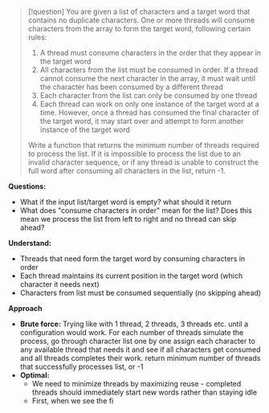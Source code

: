 >[!question]
> You are given a list of characters and a target word that contains no duplicate characters.
> One or more threads will consume characters from the array to form the target word, following certain rules:
> 1. A thread must consume characters in the order that they appear in the target word
> 2. All characters from the list must be consumed in order. If a thread cannot consume the next character in the array, it must wait until the character has been consumed by a different thread
> 3. Each character from the list can only be consumed by one thread
> 4. Each thread can work on only one instance of the target word at a time. However, once a thread has consumed the final character of the target word, it may start over and attempt to form another instance of the target word
> 
> Write a function that returns the minimum number of threads required to process the list. If it is impossible to process the list due to an invalid character sequence, or if any thread is unable to construct the full word after consuming all characters in the list, return -1.

**Questions:**
- What if the input list/target word is empty? what should it return
- What does "consume characters in order" mean for the list? Does this mean we process the list from left to right and no thread can skip ahead?

**Understand:**
- Threads that need form the target word by consuming characters in order
- Each thread maintains its current position in the target word (which character it needs next)
- Characters from list must be consumed sequentially (no skipping ahead)

**Approach**
- **Brute force:** Trying like with 1 thread, 2 threads, 3 threads etc. until a configuration would work. For each number of threads simulate the process, go through character list one by one assign each character to any available thread that needs it and see if all characters get consumed and all threads completes their work. return minimum number of threads that successfully processes list, or -1
- **Optimal:**
	- We need to minimize threads by maximizing reuse - completed threads should immediately start new words rather than staying idle
	- First, when we see the fi
